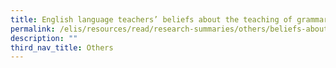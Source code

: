 ```yaml
---
title: English language teachers’ beliefs about the teaching of grammar
permalink: /elis/resources/read/research-summaries/others/beliefs-about-the-teaching-of-grammar/
description: ""
third_nav_title: Others
---
```

